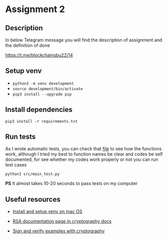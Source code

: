 # Assignment 2
## Description
In below Telegram message you will find the description of
assignment and the definition of done 

https://t.me/blockchainsbu22/14

## Setup venv
* `python3 -m venv development`
* `source development/bin/activate`
* `pip3 install --upgrade pip`

## Install dependencies
`pip3 install -r requirements.txt`

## Run tests
As I wrote automatic tests, you can check that [file](./src/main_test.py) to see 
how the functions work, although I tried my best to function names
be clear and codes be self documented, for see whether my codes work
properly or not you can run test cases

`python3 src/main_test.py`

**PS** It almost takes 10-20 seconds to pass tests on my computer

## Useful resources
* [Install and setup venv on mac OS](https://www.studytonight.com/post/python-virtual-environment-setup-on-mac-osx-easiest-way)

* [RSA documentation page in cryptography docs](https://cryptography.io/en/latest/hazmat/primitives/asymmetric/rsa)

* [Sign and verify examples with cryptography](https://gist.github.com/sirosen/ec4196fee9779e5de865b0d03f12f0c8)
